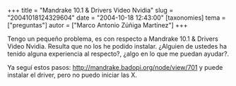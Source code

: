 +++
title = "Mandrake 10.1 &amp; Drivers Video Nvidia"
slug = "20041018124329604"
date = "2004-10-18 12:43:00"
[taxonomies]
tema = ["preguntas"]
autor = ["Marco Antonio Zúñiga Martínez"]
+++

Tengo un pequeño problema, es con respecto a Mandrake 10.1 & Drivers
Video Nvidia. Resulta que no los he podido instalar. ¿Alguien de ustedes
ha tenido alguna experiencia al respecto?, ¿algo en lo que me puedan
ayudar?.

Ya seguí estos pasos: http://mandrake.badopi.org/node/view/701 y puede
instalar el driver, pero no puedo iniciar las X.

